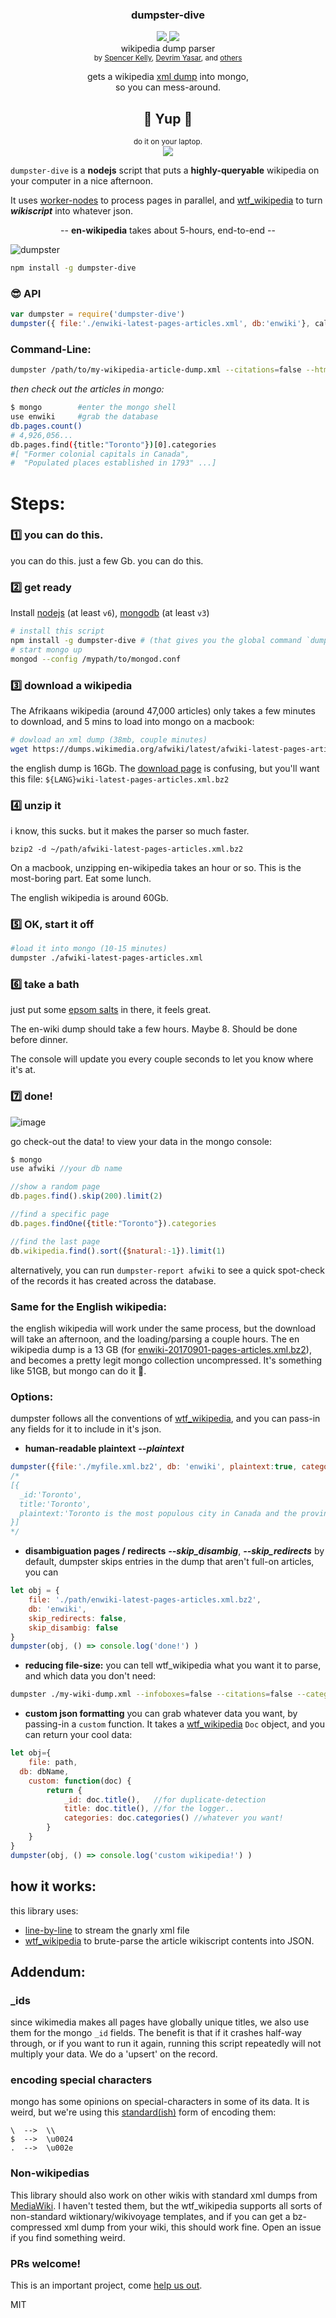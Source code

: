 <div align="center">
	<h3>dumpster-dive</h3>
	<a href="https://npmjs.org/package/dumpster-dive">
		<img src="https://img.shields.io/npm/v/dumpster-dive.svg?style=flat-square" />
	</a>
  <a href="https://www.codacy.com/app/spencerkelly86/dumpster-dive">
    <img src="https://api.codacy.com/project/badge/grade/6fad3c588d3d4c97ab8a9abf9f2a5a01" />
  </a>
	<div>wikipedia dump parser</div>
  <sub>
    by
    <a href="http://spencermounta.in/">Spencer Kelly</a>, <a href="https://github.com/devrim">Devrim Yasar</a>,
		 and
    <a href="https://github.com/spencermountain/wtf_wikipedia/graphs/contributors">
      others
    </a>
  </sub>
</div>
<p></p>

<div align="center">
  gets a wikipedia <a href="https://dumps.wikimedia.org">xml dump</a> into mongo,
  <div>so you can mess-around.</div>

  <h2 align="center">💂 Yup 💂</h2>
  <div><sup>do it on your laptop.</sup></div>
	<img src="https://user-images.githubusercontent.com/399657/39391259-b57ca9e0-4a6e-11e8-8b33-2064e5fc187e.png"/>
</div>

`dumpster-dive` is a **nodejs** script that puts a **highly-queryable** wikipedia on your computer in a nice afternoon.

It uses [worker-nodes](https://github.com/allegro/node-worker-nodes) to process pages in parallel, and [wtf_wikipedia](https://github.com/spencermountain/wtf_wikipedia) to turn ***wikiscript*** into whatever json.

<div align="center">
 -- <b>en-wikipedia</b> takes about 5-hours, end-to-end --
</div>

![dumpster](https://user-images.githubusercontent.com/399657/40262198-a268b95a-5ad3-11e8-86ef-29c2347eec81.gif)

```bash
npm install -g dumpster-dive
```
### 😎 API
```js
var dumpster = require('dumpster-dive')
dumpster({ file:'./enwiki-latest-pages-articles.xml', db:'enwiki'}, callback)
```

### Command-Line:
```bash
dumpster /path/to/my-wikipedia-article-dump.xml --citations=false --html=true
```

*then check out the articles in mongo:*
````bash
$ mongo        #enter the mongo shell
use enwiki     #grab the database
db.pages.count()
# 4,926,056...
db.pages.find({title:"Toronto"})[0].categories
#[ "Former colonial capitals in Canada",
#  "Populated places established in 1793" ...]
````

# Steps:

### 1️⃣ you can do this.
you can do this.
just a few Gb. you can do this.

### 2️⃣ get ready
Install [nodejs](https://nodejs.org/en/) (at least `v6`), [mongodb](https://docs.mongodb.com/manual/installation/) (at least `v3`)

```bash
# install this script
npm install -g dumpster-dive # (that gives you the global command `dumpster`)
# start mongo up
mongod --config /mypath/to/mongod.conf
```

### 3️⃣ download a wikipedia
The Afrikaans wikipedia (around 47,000 articles) only takes a few minutes to download, and 5 mins to load into mongo on a macbook:
```bash
# dowload an xml dump (38mb, couple minutes)
wget https://dumps.wikimedia.org/afwiki/latest/afwiki-latest-pages-articles.xml.bz2
```
the english dump is 16Gb. The [download page](https://dumps.wikimedia.org) is confusing, but you'll want this file: `${LANG}wiki-latest-pages-articles.xml.bz2 `

### 4️⃣ unzip it
i know, this sucks. but it makes the parser so much faster.
```
bzip2 -d ~/path/afwiki-latest-pages-articles.xml.bz2
```
On a macbook, unzipping en-wikipedia takes an hour or so. This is the most-boring part. Eat some lunch.

The english wikipedia is around 60Gb.

### 5️⃣ OK, start it off
```bash
#load it into mongo (10-15 minutes)
dumpster ./afwiki-latest-pages-articles.xml
```
### 6️⃣ take a bath
just put some [epsom salts](https://www.youtube.com/watch?v=QSlIHCu2Smw) in there, it feels great.

The en-wiki dump should take a few hours. Maybe 8. Should be done before dinner.

The console will update you every couple seconds to let you know where it's at.

### 7️⃣ done!
![image](https://user-images.githubusercontent.com/399657/40262181-7c1f17bc-5ad3-11e8-95ab-55f324022d43.png)

go check-out the data! to view your data in the mongo console:
````javascript
$ mongo
use afwiki //your db name

//show a random page
db.pages.find().skip(200).limit(2)

//find a specific page
db.pages.findOne({title:"Toronto"}).categories

//find the last page
db.wikipedia.find().sort({$natural:-1}).limit(1)
````
alternatively, you can run `dumpster-report afwiki` to see a quick spot-check of the records it has created across the database.

### Same for the English wikipedia:
the english wikipedia will work under the same process, but
the download will take an afternoon, and the loading/parsing a couple hours. The en wikipedia dump is a 13 GB (for [enwiki-20170901-pages-articles.xml.bz2](https://dumps.wikimedia.org/enwiki/20170901/enwiki-20170901-pages-articles.xml.bz2)), and becomes a pretty legit mongo collection uncompressed. It's something like 51GB, but mongo can do it 💪.

### Options:
dumpster follows all the conventions of [wtf_wikipedia](https://github.com/spencermountain/wtf_wikipedia), and you can pass-in any fields for it to include in it's json.
* **human-readable plaintext** ***--plaintext***
```js
dumpster({file:'./myfile.xml.bz2', db: 'enwiki', plaintext:true, categories:false})
/*
[{
  _id:'Toronto',
  title:'Toronto',
  plaintext:'Toronto is the most populous city in Canada and the provincial capital...'
}]
*/
```

* **disambiguation pages /  redirects** ***--skip_disambig***, ***--skip_redirects***
by default, dumpster skips entries in the dump that aren't full-on articles, you can
```js
let obj = {
	file: './path/enwiki-latest-pages-articles.xml.bz2',
	db: 'enwiki',
	skip_redirects: false,
	skip_disambig: false
}
dumpster(obj, () => console.log('done!') )
```

* **reducing file-size:**
you can tell wtf_wikipedia what you want it to parse, and which data you don't need:
```bash
dumpster ./my-wiki-dump.xml --infoboxes=false --citations=false --categories=false --links=false
```
* **custom json formatting**
you can grab whatever data you want, by passing-in a `custom` function. It takes a [wtf_wikipedia](https://github.com/spencermountain/wtf_wikipedia) `Doc` object, and you can return your cool data:
```js
let obj={
	file: path,
  db: dbName,
	custom: function(doc) {
		return {
			_id: doc.title(),   //for duplicate-detection
			title: doc.title(), //for the logger..
			categories: doc.categories() //whatever you want!
		}
	}
}
dumpster(obj, () => console.log('custom wikipedia!') )
```

## how it works:
this library uses:
* [line-by-line](https://www.npmjs.com/package/line-by-line) to stream the gnarly xml file
* [wtf_wikipedia](https://github.com/spencermountain/wtf_wikipedia) to brute-parse the article wikiscript contents into JSON.

## Addendum:
### \_ids
since wikimedia makes all pages have globally unique titles, we also use them for the mongo `_id` fields.
The benefit is that if it crashes half-way through, or if you want to run it again, running this script repeatedly will not multiply your data. We do a 'upsert' on the record.

### encoding special characters
mongo has some opinions on special-characters in some of its data. It is weird, but we're using this [standard(ish)](https://stackoverflow.com/a/30254815/168877) form of encoding them:
```
\  -->  \\
$  -->  \u0024
.  -->  \u002e
```
### Non-wikipedias
This library should also work on other wikis with standard xml dumps from [MediaWiki](https://www.mediawiki.org/wiki/MediaWiki). I haven't tested them, but the wtf_wikipedia supports all sorts of non-standard wiktionary/wikivoyage templates, and if you can get a bz-compressed xml dump from your wiki, this should work fine. Open an issue if you find something weird.

### PRs welcome!
This is an important project, come [help us out](./contributing.md).

MIT
